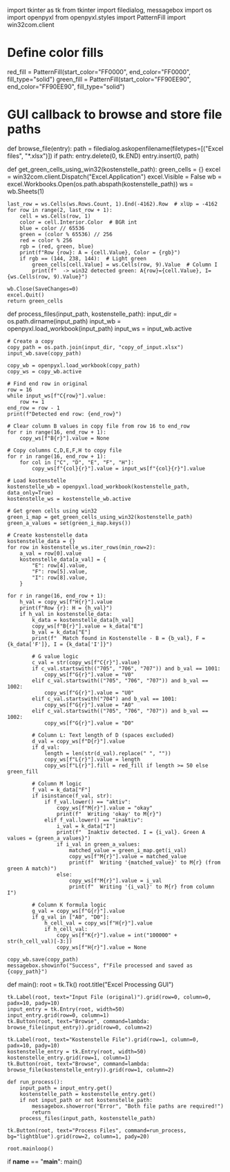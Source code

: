 import tkinter as tk
from tkinter import filedialog, messagebox
import os
import openpyxl
from openpyxl.styles import PatternFill
import win32com.client

# Define color fills
red_fill = PatternFill(start_color="FF0000", end_color="FF0000", fill_type="solid")
green_fill = PatternFill(start_color="FF90EE90", end_color="FF90EE90", fill_type="solid")

# GUI callback to browse and store file paths
def browse_file(entry):
    path = filedialog.askopenfilename(filetypes=[("Excel files", "*.xlsx")])
    if path:
        entry.delete(0, tk.END)
        entry.insert(0, path)

def get_green_cells_using_win32(kostenstelle_path):
    green_cells = {}
    excel = win32com.client.Dispatch("Excel.Application")
    excel.Visible = False
    wb = excel.Workbooks.Open(os.path.abspath(kostenstelle_path))
    ws = wb.Sheets(1)

    last_row = ws.Cells(ws.Rows.Count, 1).End(-4162).Row  # xlUp = -4162
    for row in range(2, last_row + 1):
        cell = ws.Cells(row, 1)
        color = cell.Interior.Color  # BGR int
        blue = color // 65536
        green = (color % 65536) // 256
        red = color % 256
        rgb = (red, green, blue)
        print(f"Row {row}: A = {cell.Value}, Color = {rgb}")
        if rgb == (144, 238, 144):  # Light green
            green_cells[cell.Value] = ws.Cells(row, 9).Value  # Column I
            print(f"  -> win32 detected green: A{row}={cell.Value}, I={ws.Cells(row, 9).Value}")

    wb.Close(SaveChanges=0)
    excel.Quit()
    return green_cells

def process_files(input_path, kostenstelle_path):
    input_dir = os.path.dirname(input_path)
    input_wb = openpyxl.load_workbook(input_path)
    input_ws = input_wb.active

    # Create a copy
    copy_path = os.path.join(input_dir, "copy_of_input.xlsx")
    input_wb.save(copy_path)

    copy_wb = openpyxl.load_workbook(copy_path)
    copy_ws = copy_wb.active

    # Find end row in original
    row = 16
    while input_ws[f"C{row}"].value:
        row += 1
    end_row = row - 1
    print(f"Detected end row: {end_row}")

    # Clear column B values in copy file from row 16 to end_row
    for r in range(16, end_row + 1):
        copy_ws[f"B{r}"].value = None

    # Copy columns C,D,E,F,H to copy file
    for r in range(16, end_row + 1):
        for col in ["C", "D", "E", "F", "H"]:
            copy_ws[f"{col}{r}"].value = input_ws[f"{col}{r}"].value

    # Load kostenstelle
    kostenstelle_wb = openpyxl.load_workbook(kostenstelle_path, data_only=True)
    kostenstelle_ws = kostenstelle_wb.active

    # Get green cells using win32
    green_i_map = get_green_cells_using_win32(kostenstelle_path)
    green_a_values = set(green_i_map.keys())

    # Create kostenstelle data
    kostenstelle_data = {}
    for row in kostenstelle_ws.iter_rows(min_row=2):
        a_val = row[0].value
        kostenstelle_data[a_val] = {
            "E": row[4].value,
            "F": row[5].value,
            "I": row[8].value,
        }

    for r in range(16, end_row + 1):
        h_val = copy_ws[f"H{r}"].value
        print(f"Row {r}: H = {h_val}")
        if h_val in kostenstelle_data:
            k_data = kostenstelle_data[h_val]
            copy_ws[f"B{r}"].value = k_data["E"]
            b_val = k_data["E"]
            print(f"  Match found in Kostenstelle - B = {b_val}, F = {k_data['F']}, I = {k_data['I']}")

            # G value logic
            c_val = str(copy_ws[f"C{r}"].value)
            if c_val.startswith(("705", "706", "707")) and b_val == 1001:
                copy_ws[f"G{r}"].value = "V0"
            elif c_val.startswith(("705", "706", "707")) and b_val == 1002:
                copy_ws[f"G{r}"].value = "U0"
            elif c_val.startswith("704") and b_val == 1001:
                copy_ws[f"G{r}"].value = "A0"
            elif c_val.startswith(("705", "706", "707")) and b_val == 1002:
                copy_ws[f"G{r}"].value = "D0"

            # Column L: Text length of D (spaces excluded)
            d_val = copy_ws[f"D{r}"].value
            if d_val:
                length = len(str(d_val).replace(" ", ""))
                copy_ws[f"L{r}"].value = length
                copy_ws[f"L{r}"].fill = red_fill if length >= 50 else green_fill

            # Column M logic
            f_val = k_data["F"]
            if isinstance(f_val, str):
                if f_val.lower() == "aktiv":
                    copy_ws[f"M{r}"].value = "okay"
                    print(f"  Writing 'okay' to M{r}")
                elif f_val.lower() == "inaktiv":
                    i_val = k_data["I"]
                    print(f"  Inaktiv detected. I = {i_val}. Green A values = {green_a_values}")
                    if i_val in green_a_values:
                        matched_value = green_i_map.get(i_val)
                        copy_ws[f"M{r}"].value = matched_value
                        print(f"  Writing '{matched_value}' to M{r} (from green A match)")
                    else:
                        copy_ws[f"M{r}"].value = i_val
                        print(f"  Writing '{i_val}' to M{r} from column I")

            # Column K formula logic
            g_val = copy_ws[f"G{r}"].value
            if g_val in ["A0", "D0"]:
                h_cell_val = copy_ws[f"H{r}"].value
                if h_cell_val:
                    copy_ws[f"K{r}"].value = int("100000" + str(h_cell_val)[-3:])
                    copy_ws[f"H{r}"].value = None

    copy_wb.save(copy_path)
    messagebox.showinfo("Success", f"File processed and saved as {copy_path}")

def main():
    root = tk.Tk()
    root.title("Excel Processing GUI")

    tk.Label(root, text="Input File (original)").grid(row=0, column=0, padx=10, pady=10)
    input_entry = tk.Entry(root, width=50)
    input_entry.grid(row=0, column=1)
    tk.Button(root, text="Browse", command=lambda: browse_file(input_entry)).grid(row=0, column=2)

    tk.Label(root, text="Kostenstelle File").grid(row=1, column=0, padx=10, pady=10)
    kostenstelle_entry = tk.Entry(root, width=50)
    kostenstelle_entry.grid(row=1, column=1)
    tk.Button(root, text="Browse", command=lambda: browse_file(kostenstelle_entry)).grid(row=1, column=2)

    def run_process():
        input_path = input_entry.get()
        kostenstelle_path = kostenstelle_entry.get()
        if not input_path or not kostenstelle_path:
            messagebox.showerror("Error", "Both file paths are required!")
            return
        process_files(input_path, kostenstelle_path)

    tk.Button(root, text="Process Files", command=run_process, bg="lightblue").grid(row=2, column=1, pady=20)

    root.mainloop()

if __name__ == "__main__":
    main()
